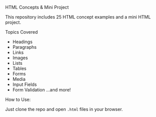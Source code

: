 HTML Concepts & Mini Project

This repository includes 25 HTML concept examples and a mini HTML project.

 Topics Covered
- Headings
- Paragraphs
- Links
- Images
- Lists
- Tables
- Forms
- Media
- Input Fields
- Form Validation
...and more!


 How to Use:

Just clone the repo and open `.html` files in your browser.
